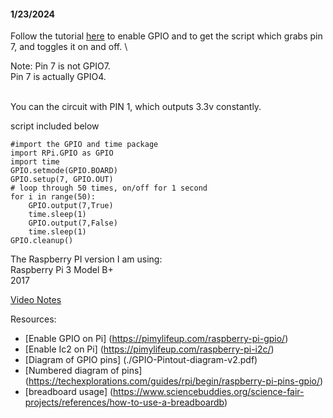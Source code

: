 #### 1/23/2024

Follow the tutorial [here](https://pimylifeup.com/raspberry-pi-gpio/) to enable GPIO and to get the script which grabs pin 7, and toggles it on and off. \

Note: Pin 7 is not GPIO7. \
Pin 7 is actually GPIO4. \
<br>

You can the circuit with PIN 1, which outputs 3.3v constantly.

script included below

```
#import the GPIO and time package
import RPi.GPIO as GPIO
import time
GPIO.setmode(GPIO.BOARD)
GPIO.setup(7, GPIO.OUT)
# loop through 50 times, on/off for 1 second
for i in range(50):
    GPIO.output(7,True)
    time.sleep(1)
    GPIO.output(7,False)
    time.sleep(1)
GPIO.cleanup()
```

The Raspberry PI version I am using: \
Raspberry Pi 3 Model B+ \
2017

[Video Notes](https://youtu.be/5gdS-ftyAyo)

Resources:

- [Enable GPIO on Pi] (https://pimylifeup.com/raspberry-pi-gpio/)
- [Enable Ic2 on Pi] (https://pimylifeup.com/raspberry-pi-i2c/)
- [Diagram of GPIO pins] (./GPIO-Pintout-diagram-v2.pdf)
- [Numbered diagram of pins] (https://techexplorations.com/guides/rpi/begin/raspberry-pi-pins-gpio/)
- [breadboard usage] (https://www.sciencebuddies.org/science-fair-projects/references/how-to-use-a-breadboardb)
